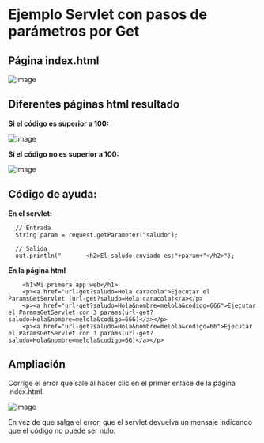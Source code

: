 # Ejemplo Servlet con pasos de parámetros por Get

## Página index.html

![image](https://github.com/user-attachments/assets/77665391-86b5-4522-a3f2-2e78ca8da99b)

## Diferentes páginas html resultado

**Si el código es superior a 100:**

![image](https://github.com/user-attachments/assets/1656e969-404e-46dc-9932-d23f4e52a41f)

**Si el código no es superior a 100:**

![image](https://github.com/user-attachments/assets/6cd252ef-1a1a-4b6d-9a51-df2a244eb56d)


## Código de ayuda:

**En el servlet:**

```
  // Entrada
  String param = request.getParameter("saludo");

  // Salida
  out.println("       <h2>El saludo enviado es:"+param+"</h2>");
```

**En la página html**

```
    <h1>Mi primera app web</h1>
    <p><a href="url-get?saludo=Hola caracola">Ejecutar el ParamsGetServlet (url-get?saludo=Hola caracola)</a></p>
    <p><a href="url-get?saludo=Hola&nombre=melola&codigo=666">Ejecutar el ParamsGetServlet con 3 params(url-get?saludo=Hola&nombre=melola&codigo=666)</a></p>
    <p><a href="url-get?saludo=Hola&nombre=melola&codigo=66">Ejecutar el ParamsGetServlet con 3 params(url-get?saludo=Hola&nombre=melola&codigo=66)</a></p>
```

## Ampliación

Corrige el error que sale al hacer clic en el primer enlace de la página index.html.

![image](https://github.com/user-attachments/assets/6e7c680b-a336-4d27-9727-e9611f18818d)


En vez de que salga el error, que el servlet devuelva un mensaje indicando que el código no puede ser nulo.

